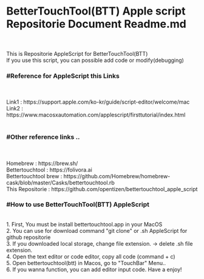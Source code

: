 <h1>BetterTouchTool(BTT) Apple script Repositorie Document Readme.md</h1><br>
<br>
This is Repositorie AppleScript for BetterTouchTool(BTT) <br>
If you use this script, you can possible add code or modify(debugging)
<br>
                                       <h3>#Reference for AppleScript this Links</h3><br>
<br>
Link1 : https://support.apple.com/ko-kr/guide/script-editor/welcome/mac <br>
Link2 : https://www.macosxautomation.com/applescript/firsttutorial/index.html <br>
<br>
                                         <h3>#Other reference links ..</h3><br>
<br>
Homebrew : https://brew.sh/<br>
Bettertouchtool : https://folivora.ai<br>
Bettertouchtool brew : https://github.com/Homebrew/homebrew-cask/blob/master/Casks/bettertouchtool.rb<br>
This Repositorie : https://github.com/opentizen/bettertouchtool_apple_script 
<br>
                                         <h3>#How to use BetterTouchTool(BTT) AppleScript</h3><br>
1. First, You must be install bettertouchtool.app in your MacOS<br>
2. You can use for download command "git clone" or .sh AppleScript for github repositorie<br>
3. If you downloaded local storage, change file extension. -> delete .sh file extension. <br>
4. Open the text editor or code editor, copy all code (command + c)<br>
5. Open bettertouchtool(btt) in Macos, go to "TouchBar" Menu..<br>
6. If you wanna function, you can add editor input code. Have a enjoy!<br>